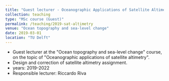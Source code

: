 ```yaml
---
title: "Guest lecturer - Oceanographic Applications of Satellite Altimetry"
collection: teaching
type: "MSc course (Guest)"
permalink: /teaching/2019-sat-altimetry
venue: "Ocean topography and sea-level change"
date: 2019-03-01
location: "TU Delft"
---
```


* Guest lecturer at the "Ocean topography and sea-level change" course, on the topic of "Oceanographic applications of satellite altimetry". 
* Design and correction of satellite altimetry assignment. 
* years: 2019-2022
* Responsible lecturer: Riccardo Riva
